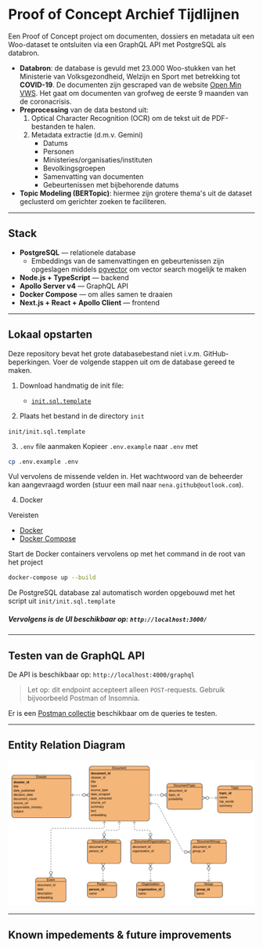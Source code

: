 # Proof of Concept Archief Tijdlijnen

Een Proof of Concept project om documenten, dossiers en metadata uit een Woo-dataset te ontsluiten via een GraphQL API met PostgreSQL als databron. 

- **Databron**: de database is gevuld met 23.000 Woo-stukken van het Ministerie van Volksgezondheid, Welzijn en Sport met betrekking tot **COVID-19**. De documenten zijn gescraped van de website [Open Min VWS](https://open.minvws.nl/thema/covid-19). Het gaat om documenten van grofweg de eerste 9 maanden van de coronacrisis. 
- **Preprocessing** van de data bestond uit:
  1. Optical Character Recognition (OCR) om de tekst uit de PDF-bestanden te halen.
  2. Metadata extractie (d.m.v. Gemini)
      - Datums
      - Personen
      - Ministeries/organisaties/instituten
      - Bevolkingsgroepen
      - Samenvatting van documenten
      - Gebeurtenissen met bijbehorende datums
- **Topic Modeling (BERTopic)**: hiermee zijn grotere thema's uit de dataset geclusterd om gerichter zoeken te faciliteren. 

---

## Stack
- **PostgreSQL** — relationele database
  - Embeddings van de samenvattingen en gebeurtenissen zijn opgeslagen middels [pgvector](https://github.com/pgvector/pgvector) om vector search mogelijk te maken
- **Node.js + TypeScript** — backend
- **Apollo Server v4** — GraphQL API
- **Docker Compose** — om alles samen te draaien
- **Next.js + React + Apollo Client** — frontend

---

## Lokaal opstarten 

Deze repository bevat het grote databasebestand niet i.v.m. GitHub-beperkingen. Voer de volgende stappen uit om de database gereed te maken.

1. Download handmatig de init file:
   - [`init.sql.template`](https://drive.google.com/file/d/1Xh6dIE0h16BUzQDdM-v8eo-_M_m6uTbw/view?usp=sharing)

2. Plaats het bestand in de directory `init`

`init/init.sql.template`

3. `.env` file aanmaken
Kopieer `.env.example` naar `.env` met
```bash 
cp .env.example .env
```
Vul vervolens de missende velden in. Het wachtwoord van de beheerder kan aangevraagd worden (stuur een mail naar `nena.github@outlook.com`).

4. Docker

Vereisten

- [Docker](https://www.docker.com/products/docker-desktop/)
- [Docker Compose](https://docs.docker.com/compose/install/)

Start de Docker containers vervolens op met het command in de root van het project

```bash
docker-compose up --build
```
De PostgreSQL database zal automatisch worden opgebouwd met het script uit `init/init.sql.template`

##### Vervolgens is de UI beschikbaar op: `http://localhost:3000/`

---
## Testen van de GraphQL API

De API is beschikbaar op: `http://localhost:4000/graphql`

> Let op: dit endpoint accepteert alleen `POST`-requests. Gebruik bijvoorbeeld Postman of Insomnia.

Er is een [Postman collectie](https://speeding-crater-347082.postman.co/workspace/My-Workspace~516996a4-6fa7-485b-804f-0a7dba594bcf/collection/30911572-2066d047-230b-4aa2-b4d5-5fe843c9219b?action=share&creator=30911572) beschikbaar om de queries te testen.

---

## Entity Relation Diagram

![ERD](ERD.png)

---
## Known impedements & future improvements